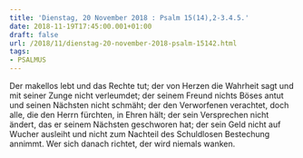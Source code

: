 ```yaml
---
title: 'Dienstag, 20 November 2018 : Psalm 15(14),2-3.4.5.'
date: 2018-11-19T17:45:00.001+01:00
draft: false
url: /2018/11/dienstag-20-november-2018-psalm-15142.html
tags: 
- PSALMUS
---
```


Der makellos lebt und das Rechte tut; der von Herzen die Wahrheit sagt und mit seiner Zunge nicht verleumdet; der seinem Freund nichts Böses antut und seinen Nächsten nicht schmäht; der den Verworfenen verachtet, doch alle, die den Herrn fürchten, in Ehren hält; der sein Versprechen nicht ändert, das er seinem Nächsten geschworen hat; der sein Geld nicht auf Wucher ausleiht und nicht zum Nachteil des Schuldlosen Bestechung annimmt. Wer sich danach richtet, der wird niemals wanken.